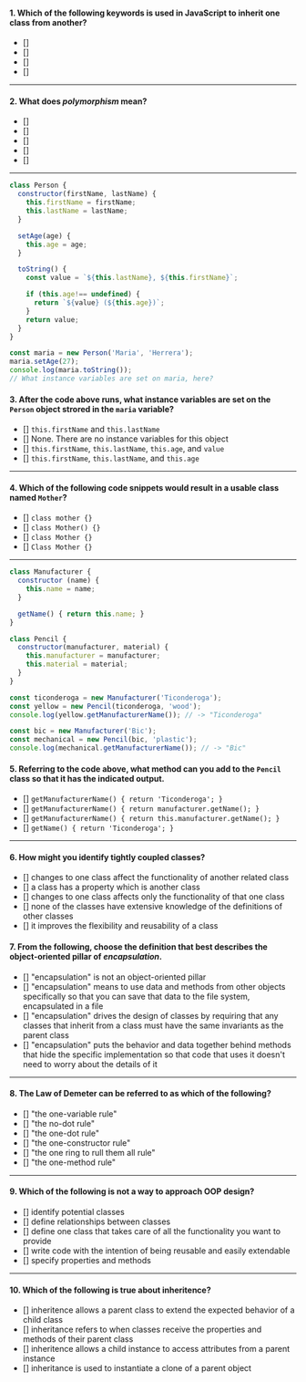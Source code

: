 #### 1. Which of the following keywords is used in JavaScript to inherit one class from another?
- []
- []
- []
- []

---

#### 2. What does _polymorphism_ mean?
- []
- []
- []
- []
- []

---

```js
class Person {
  constructor(firstName, lastName) {
    this.firstName = firstName;
    this.lastName = lastName;
  }

  setAge(age) {
    this.age = age;
  }

  toString() {
    const value = `${this.lastName}, ${this.firstName}`;

    if (this.age!== undefined) {
      return `${value} (${this.age})`;
    }
    return value;
  }
}

const maria = new Person('Maria', 'Herrera');
maria.setAge(27);
console.log(maria.toString());
// What instance variables are set on maria, here?
```

#### 3. After the code above runs, what instance variables are set on the `Person` object strored in the `maria` variable?
- [] `this.firstName` and `this.lastName`
- [] None. There are no instance variables for this object
- [] `this.firstName`, `this.lastName`, `this.age`, and `value`
- [] `this.firstName`, `this.lastName`, and `this.age`

---

#### 4. Which of the following code snippets would result in a usable class named `Mother`?
- [] `class mother {}`
- [] `class Mother() {}`
- [] `class Mother {}`
- [] `Class Mother {}`

---

```js
class Manufacturer {
  constructor (name) {
    this.name = name;
  }

  getName() { return this.name; }
}

class Pencil {
  constructor(manufacturer, material) {
    this.manufacturer = manufacturer;
    this.material = material;
  }
}

const ticonderoga = new Manufacturer('Ticonderoga');
const yellow = new Pencil(ticonderoga, 'wood');
console.log(yellow.getManufacturerName()); // -> "Ticonderoga"

const bic = new Manufacturer('Bic');
const mechanical = new Pencil(bic, 'plastic');
console.log(mechanical.getManufacturerName()); // -> "Bic"
```

#### 5. Referring to the code above, what method can you add to the `Pencil` class so that it has the indicated output.
- [] `getManufacturerName() { return 'Ticonderoga'; }`
- [] `getManufacturerName() { return manufacturer.getName(); }`
- [] `getManufacturerName() { return this.manufacturer.getName(); }`
- [] `getName() { return 'Ticonderoga'; }`

---

#### 6. How might you identify tightly coupled classes?
- [] changes to one class affect the functionality of another related class
- [] a class has a property which is another class
- [] changes to one class affects only the functionality of that one class
- [] none of the classes have extensive knowledge of the definitions of other classes
- [] it improves the flexibility and reusability of a class

#### 7. From the following, choose the definition that best describes the object-oriented pillar of _encapsulation_. 
- [] "encapsulation" is not an object-oriented pillar
- [] "encapsulation" means to use data and methods from other objects specifically so that you can save that data to the file system, encapsulated in a file
- [] "encapsulation" drives the design of classes by requiring that any classes that inherit from a class must have the same invariants as the parent class
- [] "encapsulation" puts the behavior and data together behind methods that hide the specific implementation so that code that uses it doesn't need to worry about the details of it

---

#### 8. The Law of Demeter can be referred to as which of the following? 
- [] "the one-variable rule"
- [] "the no-dot rule"
- [] "the one-dot rule"
- [] "the one-constructor rule"
- [] "the one ring to rull them all rule"
- [] "the one-method rule"

---

#### 9. Which of the following is not a way to approach OOP design?
- [] identify potential classes
- [] define relationships between classes
- [] define one class that takes care of all the functionality you want to provide
- [] write code with the intention of being reusable and easily extendable 
- [] specify properties and methods 

---

#### 10. Which of the following is true about inheritence? 
- [] inheritence allows a parent class to extend the expected behavior of a child class
- [] inheritance refers to when classes receive the properties and methods of their parent class
- [] inheritence allows a child instance to access attributes from a parent instance
- [] inheritance is used to instantiate a clone of a parent object
